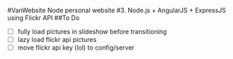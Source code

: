 #VanWebsite Node
personal website #3. Node.js + AngularJS + ExpressJS using Flickr API
##To Do
- [ ] fully load pictures in slideshow before transitioning
- [ ] lazy load flickr api pictures
- [ ] move flickr api key (lol) to config/server